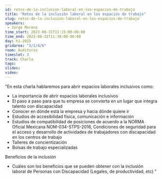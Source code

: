 ```yaml
---
id: retos-de-la-inclusion-laboral-en-los-espacios-de-trabajo
title: "Retos de la inclusión laboral en los espacios de trabajo"
slug: retos-de-la-inclusion-laboral-en-los-espacios-de-trabajo
speakers:
 - Jorge Moreno
time_start: 2023-08-31T11:15:00-06:00
time_end: 2023-08-31T11:38:00-06:00
day: h1-2025
gridarea: "3/2/4/6"
room: Auditorio
timeslot: 3
track: Charla
tags:
slides: 
video:
---
```



"En esta charla hablaremos para abrir espacios laborales inclusivos como: 

- La importancia de abrir espacios laborales inclusivos 
- El paso a paso para que tu empresa se convierta en un lugar que integra talento con discapacidad
- Conocer en dónde está la empresa y hacia dónde quiere ir
- Estudios de accesibilidad física, comunicación e información
- Estudios de compatibilidad de posiciones de acuerdo a la NORMA Oficial Mexicana NOM-034-STPS-2016, Condiciones de seguridad para el acceso y desarrollo de actividades de trabajadores con discapacidad en los centros de trabajo
- Talleres de concientización 
- Bolsas de trabajo especializadas


Beneficios de la inclusión
 - Cuáles son los beneficios que se pueden obtener con la inclusión laboral de Personas con Discapacidad (Legales, de productividad, etc)
"